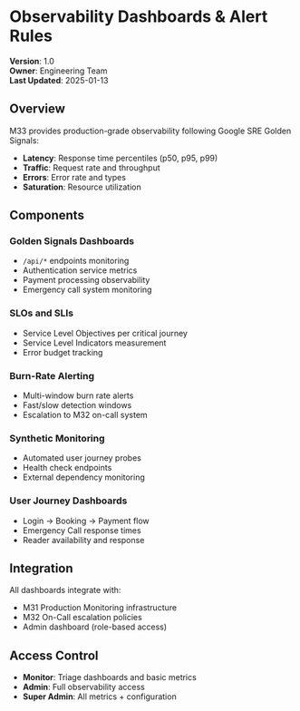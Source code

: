 # Observability Dashboards & Alert Rules

**Version**: 1.0  
**Owner**: Engineering Team  
**Last Updated**: 2025-01-13  

## Overview

M33 provides production-grade observability following Google SRE Golden Signals:
- **Latency**: Response time percentiles (p50, p95, p99)
- **Traffic**: Request rate and throughput
- **Errors**: Error rate and types
- **Saturation**: Resource utilization

## Components

### Golden Signals Dashboards
- `/api/*` endpoints monitoring
- Authentication service metrics
- Payment processing observability
- Emergency call system monitoring

### SLOs and SLIs
- Service Level Objectives per critical journey
- Service Level Indicators measurement
- Error budget tracking

### Burn-Rate Alerting
- Multi-window burn rate alerts
- Fast/slow detection windows
- Escalation to M32 on-call system

### Synthetic Monitoring
- Automated user journey probes
- Health check endpoints
- External dependency monitoring

### User Journey Dashboards
- Login → Booking → Payment flow
- Emergency Call response times
- Reader availability and response

## Integration

All dashboards integrate with:
- M31 Production Monitoring infrastructure
- M32 On-Call escalation policies  
- Admin dashboard (role-based access)

## Access Control

- **Monitor**: Triage dashboards and basic metrics
- **Admin**: Full observability access
- **Super Admin**: All metrics + configuration